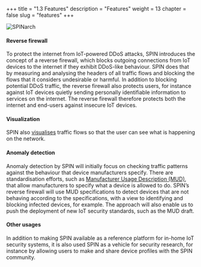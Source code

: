 +++
title = "1.3 Features"
description = "Features"
weight = 13
chapter = false
slug = "features"
+++

![SPINarch](/images/SPIN_Concept.png?width=40pc&classes=border "SPIN concept")

#### Reverse firewall
To protect the internet from IoT-powered DDoS attacks, SPIN introduces the concept of a reverse firewall, which blocks outgoing connections from IoT devices to the internet if they exhibit DDoS-like behaviour. SPIN does that by measuring and analysing the headers of all traffic flows and blocking the flows that it considers undesirable or harmful. In addition to blocking potential DDoS traffic, the reverse firewall also protects users, for instance against IoT devices quietly sending personally identifiable information to services on the internet. The reverse firewall therefore protects both the internet and end-users against insecure IoT devices.

#### Visualization
SPIN also [visualises](https://youtu.be/jynMCQ1fyvM) traffic flows so that the user can see what is happening on the network.

#### Anomaly detection
Anomaly detection by SPIN will initially focus on checking traffic patterns against the behaviour that device manufacturers specify. There are standardisation efforts, such as [Manufacturer Usage Description (MUD)](https://tools.ietf.org/html/draft-ietf-opsawg-mud), that allow manufacturers to specify what a device is allowed to do. SPIN’s reverse firewall will use MUD specifications to detect devices that are not behaving according to the specifications, with a view to identifying and blocking infected devices, for example. The approach will also enable us to push the deployment of new IoT security standards, such as the MUD draft.

#### Other usages
In addition to making SPIN available as a reference platform for in-home IoT security systems, it is also used SPIN as a vehicle for security research, for instance by allowing users to make and share device profiles with the SPIN community.


